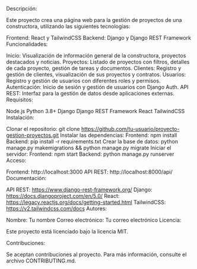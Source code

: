 Descripción:

Este proyecto crea una página web para la gestión de proyectos de una constructora, utilizando las siguientes tecnologías:

Frontend: React y TailwindCSS
Backend: Django y Django REST Framework
Funcionalidades:

Inicio: Visualización de información general de la constructora, proyectos destacados y noticias.
Proyectos: Listado de proyectos con filtros, detalles de cada proyecto, gestión de tareas y documentos.
Clientes: Registro y gestión de clientes, visualización de sus proyectos y contratos.
Usuarios: Registro y gestión de usuarios con diferentes roles y permisos.
Autenticación: Inicio de sesión y gestión de usuarios con Django Auth.
API REST: Interfaz para la gestión de datos desde aplicaciones externas.
Requisitos:

Node.js
Python 3.8+
Django
Django REST Framework
React
TailwindCSS
Instalación:

Clonar el repositorio: git clone https://github.com/tu-usuario/proyecto-gestion-proyectos.git
Instalar las dependencias:
Frontend: npm install
Backend: pip install -r requirements.txt
Crear la base de datos: python manage.py makemigrations && python manage.py migrate
Iniciar el servidor:
Frontend: npm start
Backend: python manage.py runserver
Acceso:

Frontend: http://localhost:3000
API REST: http://localhost:8000/api/
Documentación:

API REST: https://www.django-rest-framework.org/
Django: https://docs.djangoproject.com/en/5.0/
React: https://legacy.reactjs.org/docs/getting-started.html
TailwindCSS: https://v2.tailwindcss.com/docs
Autores:

Nombre: Tu nombre
Correo electrónico: Tu correo electrónico
Licencia:

Este proyecto está licenciado bajo la licencia MIT.

Contribuciones:

Se aceptan contribuciones al proyecto. Para más información, consulte el archivo CONTRIBUTING.md.
